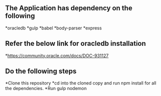 ## The Application has dependency on the following 
*oracledb
*gulp
*babel
*body-parser
*express

## Refer the below link for oracledb installation
*https://community.oracle.com/docs/DOC-931127

## Do the following steps
*Clone this repository
*cd into the cloned copy and run npm install for all the dependencies.
*Run gulp nodemon

